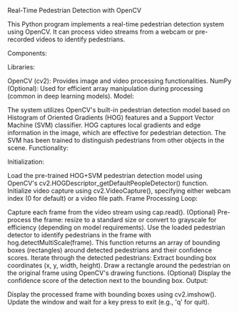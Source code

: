 Real-Time Pedestrian Detection with OpenCV

This Python program implements a real-time pedestrian detection system using OpenCV. It can process video streams from a webcam or pre-recorded videos to identify pedestrians.

Components:

Libraries:

OpenCV (cv2): Provides image and video processing functionalities.
NumPy (Optional): Used for efficient array manipulation during processing (common in deep learning models).
Model:

The system utilizes OpenCV's built-in pedestrian detection model based on Histogram of Oriented Gradients (HOG) features and a Support Vector Machine (SVM) classifier. HOG captures local gradients and edge information in the image, which are effective for pedestrian detection. The SVM has been trained to distinguish pedestrians from other objects in the scene.
Functionality:

Initialization:

Load the pre-trained HOG+SVM pedestrian detection model using OpenCV's cv2.HOGDescriptor_getDefaultPeopleDetector() function.
Initialize video capture using cv2.VideoCapture(), specifying either webcam index (0 for default) or a video file path.
Frame Processing Loop:

Capture each frame from the video stream using cap.read().
(Optional) Pre-process the frame: resize to a standard size or convert to grayscale for efficiency (depending on model requirements).
Use the loaded pedestrian detector to identify pedestrians in the frame with hog.detectMultiScale(frame). This function returns an array of bounding boxes (rectangles) around detected pedestrians and their confidence scores.
Iterate through the detected pedestrians:
Extract bounding box coordinates (x, y, width, height).
Draw a rectangle around the pedestrian on the original frame using OpenCV's drawing functions.
(Optional) Display the confidence score of the detection next to the bounding box.
Output:

Display the processed frame with bounding boxes using cv2.imshow().
Update the window and wait for a key press to exit (e.g., 'q' for quit).
